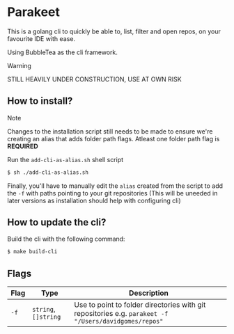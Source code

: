 # Parakeet

This is a golang cli to quickly be able to, list, filter and open repos, on your favourite IDE with ease.

Using BubbleTea as the cli framework.

> [!WARNING]
> STILL HEAVILY UNDER CONSTRUCTION, USE AT OWN RISK

## How to install?
> [!NOTE]
> Changes to the installation script still needs to be made to ensure we're creating an alias that adds folder path flags. Atleast one folder path flag is **REQUIRED**

Run the `add-cli-as-alias.sh` shell script
```bash
$ sh ./add-cli-as-alias.sh
```

Finally, you'll have to manually edit the `alias` created from the script to add the `-f` with paths pointing to your git repositories (This will be uneeded in later versions as installation should help with configuring cli)
## How to update the cli?
Build the cli with the following command:
```bash
$ make build-cli
```

## Flags

| Flag | Type                 | Description                                                                                           |
| ---- | -------------------- | ----------------------------------------------------------------------------------------------------- |
| `-f` | `string`, `[]string` | Use to point to folder directories with git repositories e.g. `parakeet -f "/Users/davidgomes/repos"` |